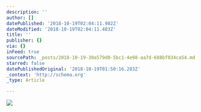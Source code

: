 ```yaml
---
description: ''
author: []
datePublished: '2018-10-19T02:04:11.902Z'
dateModified: '2018-10-19T02:04:11.483Z'
title: ''
publisher: {}
via: {}
inFeed: true
sourcePath: _posts/2018-10-19-30a579d0-5bc1-4e98-aa7d-688bf034ca54.md
starred: false
datePublishedOriginal: '2018-10-19T01:50:16.283Z'
_context: 'http://schema.org'
_type: Article

---
```

![](https://the-grid-user-content.s3-us-west-2.amazonaws.com/21c310a1-5555-4e98-9ec0-5144ba217ac4.jpg)